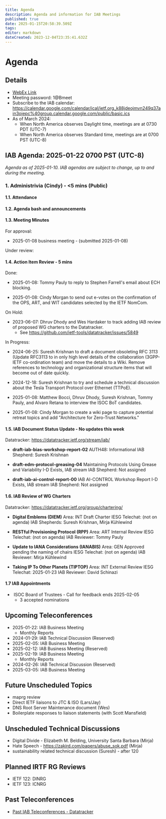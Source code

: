 ```yaml
---
title: Agenda
description: Agenda and information for IAB Meetings
published: true
date: 2025-01-15T20:58:39.509Z
tags: 
editor: markdown
dateCreated: 2023-12-04T23:35:41.632Z
---
```


# Agenda
## Details

* [WebEx Link](https://ietf.webex.com/ietf/j.php?MTID=m92c425d161e1be552b21d6b84b1c09f6)
* Meeting password: 1@Bmeet
* Subscribe to the IAB calendar: https://calendar.google.com/calendar/ical/ietf.org_k88jdeojmvn249q37ain3ojepc%40group.calendar.google.com/public/basic.ics
* As of March 2024:
    * When North America observes Daylight time, meetings are at 0730 PDT (UTC-7)
    * When North America observes Standard time, meetings are at 0700 PST (UTC-8)

## IAB Agenda: 2025-01-22 0700 PST (UTC-8) 

*Agenda as of 2025-01-10. IAB agendas are subject to change, up to and during the meeting.*


### 1. Administrivia (Cindy) - <5 mins (Public)

#### 1.1. Attendance 

#### 1.2. Agenda bash and announcements 

#### 1.3. Meeting Minutes 

For approval: 

* 2025-01-08 business meeting - (submitted 2025-01-08)

Under review:

#### 1.4. Action Item Review - 5 mins

Done:

-  2025-01-08: Tommy Pauly to reply to Stephen Farrell's email about 
    ECH blocking.

-  2025-01-08: Cindy Morgan to send out e-votes on the confirmation 
    of the OPS, ART, and WIT candidates selected by the IETF NomCom.
    
On Hold:
- 2023-06-07: Dhruv Dhody and Wes Hardaker to track adding IAB
    review of proposed WG charters to the Datatracker.
    - See https://github.com/ietf-tools/datatracker/issues/5849

In Progress: 
* 2024-06-25: Suresh Krishnan to draft a document obsoleting RFC 3113 
    (Update RFC3113 to in only high level details of the collaboration 
    (3GPP-IETF co-ordination team) and move the details to a Wiki. 
    Remove references to technology and organizational structure items 
    that will become out of date quickly.
    
* 2024-12-18: Suresh Krishnan to try and schedule a technical 
    discussion about the Tesla Transport Protocol over Ethernet 
    (TTPoE).

-  2025-01-08: Matthew Bocci, Dhruv Dhody, Suresh Krishnan, Tommy 
    Pauly, and Alvaro Retana to interview the ISOC BoT candidates.

-  2025-01-08: Cindy Morgan to create a wiki page to capture potential 
    retreat topics and add "Architecture for Zero-Trust Networks."






#### 1.5. IAB Document Status Update - No updates this week

 Datatracker: https://datatracker.ietf.org/stream/iab/

*  **draft-iab-bias-workshop-report-02**
    AUTH48: Informational
    IAB Shepherd: Suresh Krishnan

*  **draft-edm-protocol-greasing-04**
    Maintaining Protocols Using Grease and Variability
    I-D Exists, IAB stream
    IAB Shepherd: Not assigned

*  **draft-iab-ai-control-report-00** 
    IAB AI-CONTROL Workshop Report
    I-D Exists, IAB stream
    IAB Shepherd: Not assigned

#### 1.6. IAB Review of WG Charters 

 Datatracker: https://datatracker.ietf.org/group/chartering/	
  
* **Digital Emblems (DIEM)**
    Area: INT
    Draft Charter
    IESG Telechat: (not on agenda)
    IAB Shepherds: Suresh Krishnan, Mirja Kühlewind
    
 * **RESTful Provisioning Protocol (RPP)**
    Area: ART
    Internal Review
    IESG Telechat: (not on agenda)
    IAB Reviewer: Tommy Pauly

*  **Update to IANA Considerations (IANABIS)**
    Area: GEN
    Approved pending the naming of chairs
    IESG Telechat: (not on agenda)
    IAB Reviewer: Mirja Kühlewind
    
*  **Taking IP To Other Planets (TIPTOP)**
    Area: INT
    External Review
    IESG Telechat: 2025-01-23
    IAB Reviewer: David Schinazi


#### 1.7 IAB Appointments

*  ISOC Board of Trustees - Call for feedback ends 2025-02-05
    - 3 accepted nominations 




## Upcoming Teleconferences 

* 2025-01-22: IAB Business Meeting
    - Monthly Reports
* 2024-01-29: IAB Technical Discussion (Reserved)
* 2025-02-05: IAB Business Meeting
* 2025-02-12: IAB Business Meeting (Reserved)
* 2025-02-19: IAB Business Meeting
    - Monthly Reports
* 2024-02-26: IAB Technical Discussion (Reserved)
* 2025-03-05: IAB Business Meeting



## Future Unscheduled Topics 

* maprg review 
* Direct IETF liaisons to JTC & ISO (Lars/Jay)
* DNS Root Server Maintenance document (Wes)
* Boilerplate responses to liaison statements (with Scott Mansfield)


## Unscheduled Technical Discussions

* Digital Divide - Elizabeth M. Belding, University Santa Barbara (Mirja)
* Hate Speech - https://zakird.com/papers/abuse_sok.pdf (Mirja)
* sustainability related technical discussion (Suresh) - after 120


## Planned IRTF RG Reviews 

* IETF 122: DINRG
* IETF 123: ICNRG

## Past Teleconferences 

* [Past IAB Teleconferences - Datatracker](https://datatracker.ietf.org/group/iab/meetings/)


<!--
### Alternate Zoom info:

* [Zoom link](https://ietf.zoom.us/j/2649121587?pwd=dVJXTHRoQ2RqeE5tY2huWFFDdTFpdz09)
* Passcode: 1234
-->
